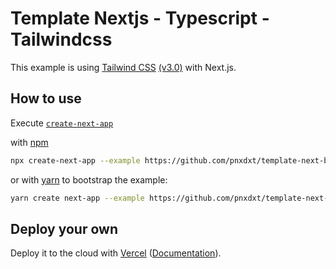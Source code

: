 # Template Nextjs - Typescript - Tailwindcss

This example is using [Tailwind CSS](https://tailwindcss.com/) [(v3.0)](https://tailwindcss.com/blog/tailwindcss-v3) with Next.js.

## How to use

Execute [`create-next-app`](https://github.com/vercel/next.js/tree/canary/packages/create-next-app)

with [npm](https://docs.npmjs.com/cli/init)

```bash
npx create-next-app --example https://github.com/pnxdxt/template-next-basic
```

or with [yarn](https://yarnpkg.com/lang/en/docs/cli/create/) to bootstrap the example:

```bash
yarn create next-app --example https://github.com/pnxdxt/template-next-basic
```

## Deploy your own

Deploy it to the cloud with [Vercel](https://vercel.com/new?utm_source=github&utm_medium=readme&utm_campaign=next-example) ([Documentation](https://nextjs.org/docs/deployment)).
